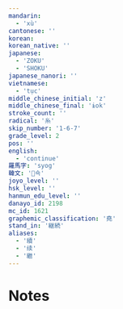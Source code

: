 ```yaml
---
mandarin:
  - 'xù'
cantonese: ''
korean:
korean_native: ''
japanese:
  - 'ZOKU'
  - 'SHOKU'
japanese_nanori: ''
vietnamese:
  - 'tục'
middle_chinese_initial: 'z'
middle_chinese_final: 'ɨok'
stroke_count: ''
radical: '糸'
skip_number: '1-6-7'
grade_level: 2
pos: ''
english:
  - 'continue'
羅馬字: 'syog'
韓文: '쇽'
joyo_level: ''
hsk_level: ''
hanmun_edu_level: ''
danayo_id: 2198
mc_id: 1621
graphemic_classification: '堯'
stand_in: '継続'
aliases:
  - '續'
  - '续'
  - '繼'
---
```


# Notes
